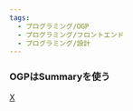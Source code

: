 ```yaml
---
tags:
  - プログラミング/OGP
  - プログラミング/フロントエンド
  - プログラミング/設計
---
```


### OGPはSummaryを使う
[X](https://twitter.com/catnose99/status/1709747602013741406)
